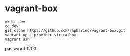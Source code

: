 # vagrant-box

``` shell
mkdir dev
cd dev
git clone https://github.com/rapharino/vagrant-box.git
vagrant up --provider virtualbox
vagrant ssh
```

password 1203
